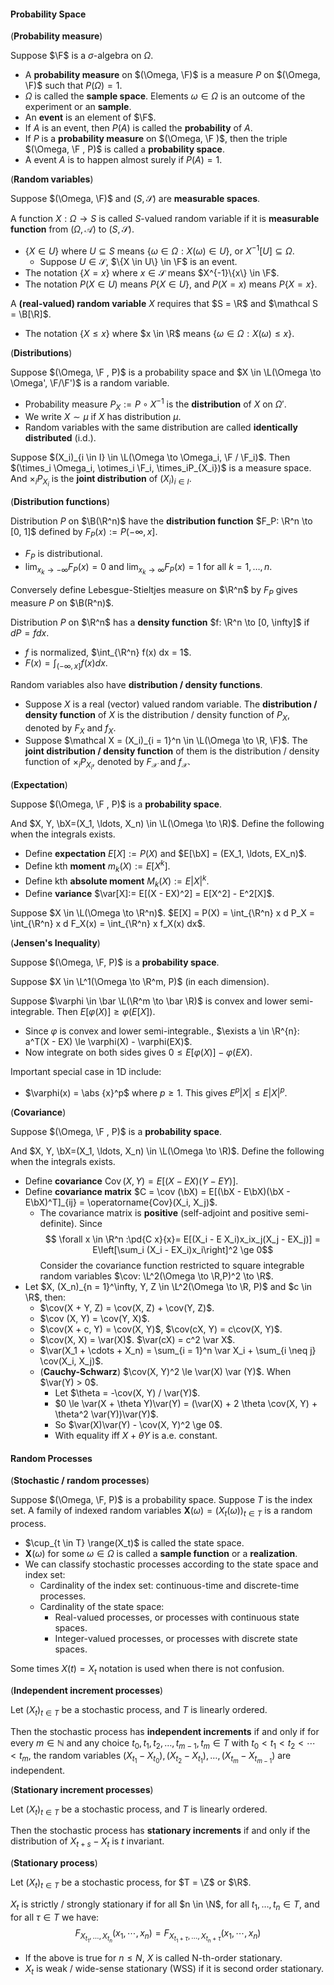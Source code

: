 #### Probability Space

(**Probability measure**)

Suppose $\F$ is a $\sigma$-algebra on $\Omega$.

- A **probability measure** on $(\Omega, \F)$ is a measure $P$ on $(\Omega, \F)$ such that $P(\Omega)=1 .$
- $\Omega$ is called the **sample space**. Elements $\omega \in \Omega$ is an outcome of the experiment or an **sample**.
- An **event** is an element of $\F$.
- If $A$ is an event, then $P(A)$ is called the **probability** of $A$.
- If $P$ is a **probability measure** on $(\Omega, \F )$, then the triple $(\Omega, \F , P)$ is called a **probability space**.
- A event $A$ is to happen almost surely if $P(A) = 1$.

(**Random variables**)

Suppose $(\Omega, \F)$ and $(S, \mathcal S)$ are **measurable spaces**.

A function $X: \Omega \rightarrow S$ is called $S$-valued random variable if it is **measurable function** from $(\Omega, \mathcal A )$ to $(S, \mathcal S )$.

- $\{X \in U\}$ where $U \subseteq S$ means $\{\omega \in \Omega: X(\omega) \in U\}$, or $X^{-1}[U] \subseteq \Omega$.
    - Suppose $U\in \mathcal S$, $\{X \in U\} \in \F$ is an event.
- The notation $\{X = x\}$ where $x \in \mathcal S$ means $X^{-1}\{x\} \in \F$.
- The notation $P(X \in U)$ means $P\{X \in U\}$, and $P(X = x)$ means $P\{X = x\}$.

A **(real-valued) random variable** $X$ requires that $S = \R$ and $\mathcal S = \B[\R]$.
- The notation $\{X \le x\}$ where $x \in \R$ means $\{\omega \in \Omega: X(\omega) \le x\}$.

(**Distributions**)

Suppose $(\Omega, \F , P)$ is a probability space and $X \in \L(\Omega \to \Omega', \F/\F')$ is a random variable.

- Probability measure $P_X := P \circ X^{-1}$ is the **distribution** of $X$ on $\Omega'$.
- We write $X \sim \mu$ if $X$ has distribution $\mu$.
- Random variables with the same distribution are called **identically distributed** (i.d.).

Suppose $(X_i)_{i \in I} \in \L(\Omega \to \Omega_i, \F / \F_i)$. Then $(\times_i \Omega_i, \otimes_i \F_i, \times_iP_{X_i})$ is a measure space. And $\times_i P_{X_i}$ is the **joint distribution** of $(X_i)_{i \in I}$.

(**Distribution functions**)

Distribution $P$ on $\B(\R^n)$ have the **distribution function** $F_P: \R^n \to [0, 1]$ defined by $F_P(x) := P(-\infty, x]$.

- $F_P$ is distributional.
- $\lim_{x_k \to -\infty} F_P(x) = 0$ and $\lim_{x_k \to \infty} F_P(x) = 1$ for all $k = 1, \ldots, n$.

Conversely define Lebesgue-Stieltjes measure on $\R^n$ by $F_P$ gives measure $P$ on $\B(R^n)$.

Distribution $P$ on $\R^n$ has a **density function** $f: \R^n \to [0, \infty]$ if $dP = f dx$.

- $f$ is normalized, $\int_{\R^n} f(x) dx = 1$.
- $F(x) = \int_{(-\infty, x]} f(x) dx$.

Random variables also have **distribution / density functions**.
- Suppose $X$ is a real (vector) valued random variable. The **distribution / density function** of $X$ is the distribution / density function of $P_X$, denoted by $F_X$ and $f_X$.
- Suppose $\mathcal X = (X_i)_{i = 1}^n \in \L(\Omega \to \R, \F)$. The **joint distribution / density function** of them is the distribution / density function of $\times_i P_{X_i}$, denoted by $F_\mathcal X$ and $f_{\mathcal X}$.

(**Expectation**)

Suppose $(\Omega, \F , P)$ is a **probability space**. 

And $X, Y, \bX=(X_1, \ldots, X_n) \in \L(\Omega \to \R)$. Define the following when the integrals exists.

- Define **expectation** $E[X]:= P(X)$ and $E[\bX] = (EX_1, \ldots, EX_n)$.
- Define kth **moment** $m_k(X):= E[X^k]$.
- Define kth **absolute moment** $M_k(X):= E|X|^k$.
- Define **variance** $\var[X]:= E[(X - EX)^2] = E[X^2] - E^2[X]$.

Suppose $X \in \L(\Omega \to \R^n)$. $E[X] = P(X) = \int_{\R^n} x d P_X = \int_{\R^n} x d F_X(x) = \int_{\R^n} x f_X(x) dx$.

(**Jensen's Inequality**)

Suppose $(\Omega, \F, P)$ is a **probability space**.

Suppose $X \in \L^1(\Omega \to \R^m, P)$ (in each dimension).

Suppose $\varphi \in \bar \L(\R^m \to \bar \R)$ is convex and lower semi-integrable. Then $E[\varphi(X)] \ge \varphi(E[X])$.

- Since $\varphi$ is convex and lower semi-integrable., $\exists a \in \R^{n}: a^T(X - EX) \le \varphi(X) - \varphi(EX)$.
- Now integrate on both sides gives $0 \le E[\varphi(X)] - \varphi(EX)$.

Important special case in 1D include:
- $\varphi(x) = \abs {x}^p$ where $p \ge 1$. This gives $E^p |X| \le E|X|^p$.

(**Covariance**)

Suppose $(\Omega, \F , P)$ is a **probability space**.

And $X, Y, \bX=(X_1, \ldots, X_n) \in \L(\Omega \to \R)$. Define the following when the integrals exists.

- Define **covariance** $\operatorname{Cov}(X, Y) = E[(X - EX)(Y - EY)]$.
- Define **covariance matrix** $C = \cov (\bX) = E[(\bX - E\bX)(\bX - E\bX)^T]_{ij} = \operatorname{Cov}(X_i, X_j)$.
    - The covariance matrix is **positive** (self-adjoint and positive semi-definite). Since $$
    \forall x \in \R^n :\pd{C x}{x}= E[(X_i - E X_i)x_ix_j(X_j - EX_j)] = E\left[\sum_i (X_i - EX_i)x_i\right]^2 \ge 0$$
    Consider the covariance function restricted to square integrable random variables $\cov: \L^2(\Omega \to \R,P)^2 \to \R$.
- Let $X, (X_n)_{n = 1}^\infty, Y, Z \in \L^2(\Omega \to \R, P)$ and $c \in \R$, then:
    - $\cov(X + Y, Z) = \cov(X, Z) + \cov(Y, Z)$.
    - $\cov (X, Y) = \cov(Y, X)$.
    - $\cov(X + c, Y) = \cov(X, Y)$, $\cov(cX, Y) = c\cov(X, Y)$.
    - $\cov(X, X) = \var(X)$. $\var(cX) = c^2 \var X$.
    - $\var(X_1 + \cdots + X_n) = \sum_{i = 1}^n \var X_i + \sum_{i \neq j} \cov(X_i, X_j)$.
    - (**Cauchy-Schwarz**) $\cov(X, Y)^2 \le \var(X) \var (Y)$. When $\var(Y) > 0$.
        - Let $\theta = -\cov(X, Y) / \var(Y)$.
        - $0 \le \var(X + \theta Y)\var(Y) = (\var(X) + 2 \theta \cov(X, Y) + \theta^2 \var(Y))\var(Y)$.
        - So $\var(X)\var(Y) - \cov(X, Y)^2 \ge 0$.
        - With equality iff $X + \theta Y$ is a.e. constant.

#### Random Processes

(**Stochastic / random processes**)

Suppose $(\Omega, \F, P)$ is a probability space. Suppose $T$ is the index set. A family of indexed random variables $\mathbf X(\omega) = (X_t(\omega))_{t\in T}$ is a random process.
- $\cup_{t \in T} \range(X_t)$ is called the state space.
- $\mathbf X(\omega)$ for some $\omega \in \Omega$ is called a **sample function** or a **realization**.
- We can classify stochastic processes according to the state space and index set:
    - Cardinality of the index set: continuous-time and discrete-time processes.
    - Cardinality of the state space:
        - Real-valued processes, or processes with continuous state spaces.
        - Integer-valued processes, or processes with discrete state spaces.

Some times $X(t) = X_t$ notation is used when there is not confusion.

(**Independent increment processes**)

Let $\left(X_{t}\right)_{t \in T}$ be a stochastic process, and $T$ is linearly ordered.

Then the stochastic process has **independent increments** if and only if for every $m \in \mathbb{N}$ and any choice $t_{0}, t_{1}, t_{2}, \ldots, t_{m-1}, t_{m} \in T$ with $t_{0}<t_{1}<t_{2}<\cdots<t_{m}$, the random variables $\left(X_{t_{1}}-X_{t_{0}}\right),\left(X_{t_{2}}-X_{t_{1}}\right), \ldots,\left(X_{t_{m}}-X_{t_{m-1}}\right)$ are independent.

(**Stationary increment processes**)

Let $\left(X_{t}\right)_{t \in T}$ be a stochastic process, and $T$ is linearly ordered.

Then the stochastic process has **stationary increments** if and only if the distribution of $X_{t+s} - X_t$ is $t$ invariant.

(**Stationary process**)

Let $\left(X_{t}\right)_{t \in T}$ be a stochastic process, for $T = \Z$ or $\R$.

$X_t$ is strictly / strongly stationary if for all $n \in \N$, for all $t_1, \ldots, t_n \in T$, and for all $\tau \in T$ we have:
$$
F_{X_{t_1}, \ldots, X_{t_n}}(x_{1},\cdots, x_{n}) = F_{X_{t_1 + \tau}, \ldots, X_{t_n + \tau}} (x_1, \cdots, x_n)
$$
- If the above is true for $n \le N$, $X$ is called N-th-order stationary.
- $X_t$ is weak / wide-sense stationary (WSS) if it is second order stationary.
